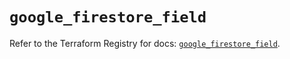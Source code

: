 # `google_firestore_field`

Refer to the Terraform Registry for docs: [`google_firestore_field`](https://registry.terraform.io/providers/hashicorp/google-beta/6.14.1/docs/resources/google_firestore_field).
